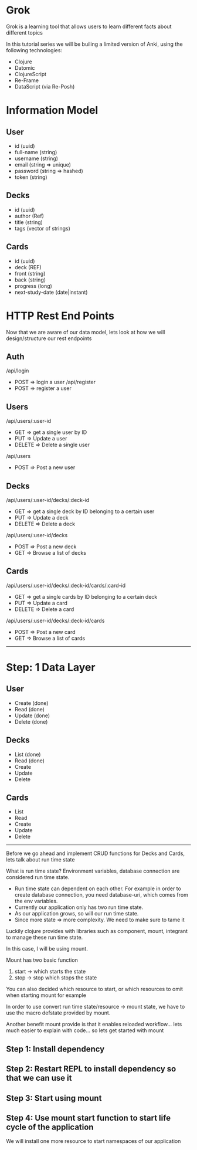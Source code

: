 # Grok

Grok is a learning tool that allows users to learn different facts about different topics

In this tutorial series we will be builing a limited version of Anki, using the following technologies:

- Clojure
- Datomic
- ClojureScript
- Re-Frame
- DataScript (via Re-Posh)

# Information Model

## User
 - id        (uuid)
 - full-name (string)
 - username  (string)
 - email     (string => unique)
 - password  (string => hashed)
 - token     (string)

## Decks
 - id        (uuid)
 - author    (Ref)
 - title     (string)
 - tags      (vector of strings)

## Cards
 - id              (uuid)
 - deck            (REF)
 - front           (string)
 - back            (string)
 - progress        (long)
 - next-study-date (date|instant)

# HTTP Rest End Points

Now that we are aware of our data model, lets look at how we will design/structure our rest endpoints

## Auth
/api/login
 - POST => login a user
/api/register
 - POST => register a user

## Users
/api/users/:user-id
 - GET    => get a single user by ID
 - PUT    => Update a user
 - DELETE => Delete a single user

/api/users
 - POST   => Post a new user

## Decks
/api/users/:user-id/decks/:deck-id
 - GET    => get a single deck by ID belonging to a certain user
 - PUT    => Update a deck
 - DELETE => Delete a deck

/api/users/:user-id/decks
 - POST   => Post a new deck
 - GET    => Browse a list of decks

## Cards
/api/users/:user-id/decks/:deck-id/cards/:card-id
 - GET    => get a single cards by ID belonging to a certain deck
 - PUT    => Update a card
 - DELETE => Delete a card

/api/users/:user-id/decks/:deck-id/cards
 - POST   => Post a new card
 - GET    => Browse a list of cards

---

# Step: 1 Data Layer

## User
- Create (done)
- Read   (done)
- Update (done)
- Delete (done)

## Decks
- List   (done)
- Read   (done)
- Create
- Update
- Delete

## Cards
- List
- Read
- Create
- Update
- Delete
---

Before we go ahead and implement CRUD functions for Decks and Cards, lets talk about run time state

What is run time state?
Environment variables, database connection are considered run time state.
- Run time state can dependent on each other. For example in order to create database connection, you need database-uri, which comes from the env variables.
- Currently our application only has two run time state.
- As our application grows, so will our run time state.
- Since more state => more complexity. We need to make sure to tame it

Luckily clojure provides with libraries such as component, mount, integrant to manage these run time state.

In this case, I will be using mount.

Mount has two basic function
1. start -> which starts the state
2. stop  -> stop which stops the state

You can also decided which resource to start, or which resources to omit when starting mount for example

In order to use convert run time state/resource -> mount state, we have to use the macro defstate provided by mount.

Another benefit mount provide is that it enables reloaded workflow... lets much easier to explain with code... so lets get started with mount

## Step 1: Install dependency

## Step 2: Restart REPL to install dependency so that we can use it

## Step 3: Start using mount

## Step 4: Use mount start function to start life cycle of the application

We will install one more resource to start namespaces of our application
